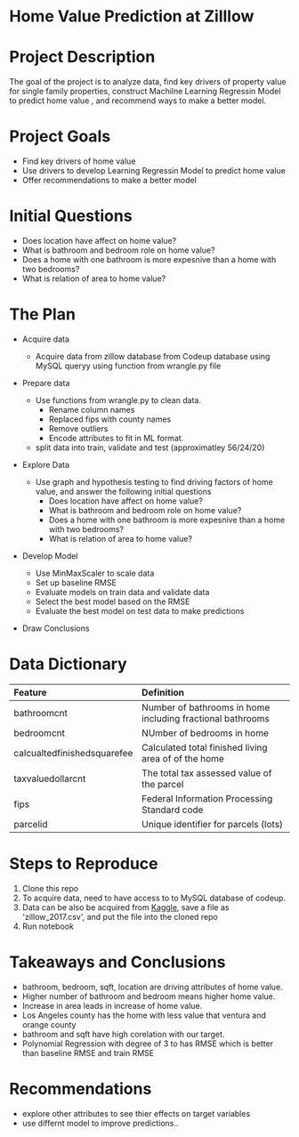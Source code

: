 # Home Value Prediction at Zilllow

# Project Description
The goal of the project is to analyze data, find key drivers of property value for single family properties, construct Machilne Learning Regressin Model to predict home value , and recommend ways to make a better model. 

# Project Goals
* Find key drivers of home value
* Use drivers to develop Learning Regressin Model to predict home value
* Offer recommendations to make a better model

# Initial Questions
* Does location have affect on home value?
* What is bathroom and bedroom role on home value?
* Does a home with one bathroom is more expesnive than a home with two bedrooms?
* What is relation of area to home value?

# The Plan

* Acquire data
    * Acquire data from zillow database from Codeup database using MySQL queryy using function from wrangle.py file

* Prepare data
    * Use functions from wrangle.py to clean data. 
      * Rename column names
      * Replaced fips with county names
      * Remove outliers
      * Encode attributes to fit in ML format.
    * split data into train, validate and test (approximatley 56/24/20)

* Explore Data
    * Use graph and hypothesis testing to find driving factors of home value, and answer the following initial questions
        * Does location have affect on home value?
        * What is bathroom and bedroom role on home value?
        * Does a home with one bathroom is more expesnive than a home with two bedrooms?
        * What is relation of area to home value?

* Develop Model
    * Use MinMaxScaler to scale data
    * Set up baseline RMSE
    * Evaluate models on train data and validate data
    * Select the best model based on the RMSE
    * Evaluate the best model on test data to make predictions

* Draw Conclusions

# Data Dictionary
| Feature | Definition |
|:--------|:-----------|
| bathroomcnt| Number of bathrooms in home including fractional bathrooms|
| bedroomcnt| NUmber of bedrooms in home|
| calcualtedfinishedsquarefee| Calculated total finished living area of of the home|
| taxvaluedollarcnt| The total tax assessed value of the parcel|
| fips| Federal Information Processing Standard code|
| parcelid| Unique identifier for parcels (lots)|


# Steps to Reproduce
1. Clone this repo 
2. To acquire data, need to have access to to MySQL database of codeup. 
3. Data can be also be acquired from [Kaggle](https://www.kaggle.com/competitions/zillow-prize-1/data), save a file as 'zillow_2017.csv', and put the file into the cloned repo 
5. Run notebook

# Takeaways and Conclusions
* bathroom, bedroom, sqft, location are driving attributes of home value.
* Higher number of bathroom and bedroom means higher home value.
* Increase in area leads in increase of home value.
* Los Angeles county has the home with less value that ventura and orange county
* bathroom and sqft have high corelation with our target.
* Polynomial Regression with degree of 3 to has RMSE which is better than baseline RMSE and train RMSE

# Recommendations
* explore other attributes to see thier effects on target variables
* use differnt model to improve predictions..
